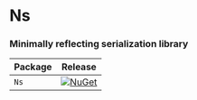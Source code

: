 # Ns
### Minimally reflecting serialization library

| Package                | Release |
|------------------------|---------|
| `Ns`           | [![NuGet](https://img.shields.io/nuget/v/Ns.svg)](https://www.nuget.org/packages/Ns/)|
